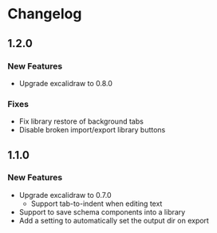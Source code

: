 # Changelog

## 1.2.0

### New Features

- Upgrade excalidraw to 0.8.0

### Fixes

- Fix library restore of background tabs
- Disable broken import/export library buttons

## 1.1.0

### New Features

- Upgrade excalidraw to 0.7.0
  - Support tab-to-indent when editing text
- Support to save schema components into a library
- Add a setting to automatically set the output dir on export
